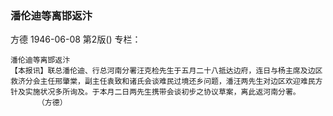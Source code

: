 ### 潘伦迪等离邯返汴
方德
1946-06-08
第2版()
专栏：

    潘伦迪等离邯返汴
    【本报讯】联总潘伦迪、行总河南分署汪克检先生于五月二十八抵达边府，连日与杨主席及边区救济分会主任邢肇棠，副主任袁致和诸氏会谈难民过境还乡问题，潘汪两先生对边区欢迎难民方针及实施状况多所询及。于本月二日两先生携带会谈初步之协议草案，离此返河南分署。
          （方德）
